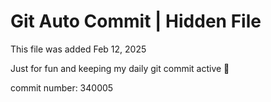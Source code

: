 # Git Auto Commit | Hidden File

This file was added Feb 12, 2025

Just for fun and keeping my daily git commit active 🤪

commit number: 340005
